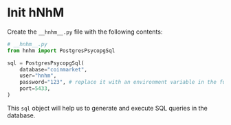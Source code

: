 # Init hNhM
Create the `__hnhm__.py` file with the following contents:
```python
# __hnhm__.py
from hnhm import PostgresPsycopgSql

sql = PostgresPsycopgSql(
    database="coinmarket",
    user="hnhm",
    password="123", # replace it with an environment variable in the future :)
    port=5433,
)
```

This `sql` object will help us to generate and execute SQL queries in the database.
